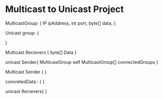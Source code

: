 # Multicast to Unicast Project

MulticastGroup: {
IP ipAddress,
int port,
byte[] data,
}

Unicast group: {

}

Multicast Recievers {
byte[] Data
} <!-- -> sends data to unicast sender  -->

unicast Sender{
MulticastGroup self
MulticastGroup[] connectedGroups
}

Multicast Sender {
}

convretedData : {
}

unicast Recievers{
}
